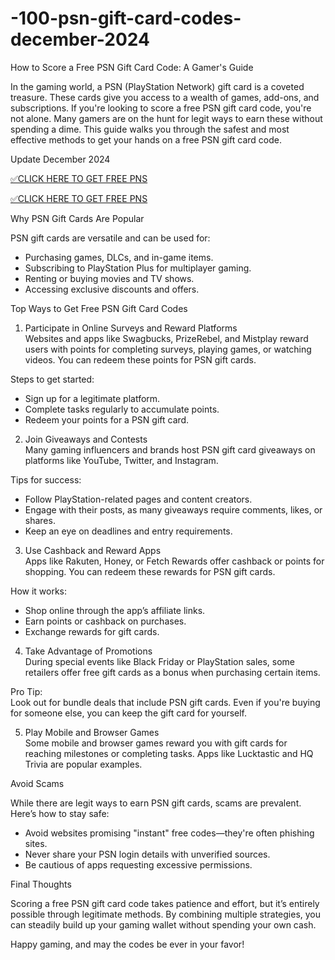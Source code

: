 # -100-psn-gift-card-codes-december-2024

How to Score a Free PSN Gift Card Code: A Gamer's Guide  

In the gaming world, a PSN (PlayStation Network) gift card is a coveted treasure. These cards give you access to a wealth of games, add-ons, and subscriptions. If you're looking to score a free PSN gift card code, you're not alone. Many gamers are on the hunt for legit ways to earn these without spending a dime. This guide walks you through the safest and most effective methods to get your hands on a free PSN gift card code.  

Update December 2024

[✅CLICK HERE TO GET FREE PNS](https://mdshamiul.com/pnsgift/)

[✅CLICK HERE TO GET FREE PNS](https://mdshamiul.com/pnsgift/)

 Why PSN Gift Cards Are Popular  

PSN gift cards are versatile and can be used for:  
- Purchasing games, DLCs, and in-game items.  
- Subscribing to PlayStation Plus for multiplayer gaming.  
- Renting or buying movies and TV shows.  
- Accessing exclusive discounts and offers.  



 Top Ways to Get Free PSN Gift Card Codes  

 1. Participate in Online Surveys and Reward Platforms  
Websites and apps like Swagbucks, PrizeRebel, and Mistplay reward users with points for completing surveys, playing games, or watching videos. You can redeem these points for PSN gift cards.  

Steps to get started:  
- Sign up for a legitimate platform.  
- Complete tasks regularly to accumulate points.  
- Redeem your points for a PSN gift card.  

 2. Join Giveaways and Contests  
Many gaming influencers and brands host PSN gift card giveaways on platforms like YouTube, Twitter, and Instagram.  

Tips for success:  
- Follow PlayStation-related pages and content creators.  
- Engage with their posts, as many giveaways require comments, likes, or shares.  
- Keep an eye on deadlines and entry requirements.  

 3. Use Cashback and Reward Apps  
Apps like Rakuten, Honey, or Fetch Rewards offer cashback or points for shopping. You can redeem these rewards for PSN gift cards.  

How it works:  
- Shop online through the app’s affiliate links.  
- Earn points or cashback on purchases.  
- Exchange rewards for gift cards.  

 4. Take Advantage of Promotions  
During special events like Black Friday or PlayStation sales, some retailers offer free gift cards as a bonus when purchasing certain items.  

Pro Tip:  
Look out for bundle deals that include PSN gift cards. Even if you're buying for someone else, you can keep the gift card for yourself.  

 5. Play Mobile and Browser Games  
Some mobile and browser games reward you with gift cards for reaching milestones or completing tasks. Apps like Lucktastic and HQ Trivia are popular examples.  



 Avoid Scams  

While there are legit ways to earn PSN gift cards, scams are prevalent. Here’s how to stay safe:  
- Avoid websites promising "instant" free codes—they're often phishing sites.  
- Never share your PSN login details with unverified sources.  
- Be cautious of apps requesting excessive permissions.  



 Final Thoughts  

Scoring a free PSN gift card code takes patience and effort, but it’s entirely possible through legitimate methods. By combining multiple strategies, you can steadily build up your gaming wallet without spending your own cash.  

Happy gaming, and may the codes be ever in your favor!  

